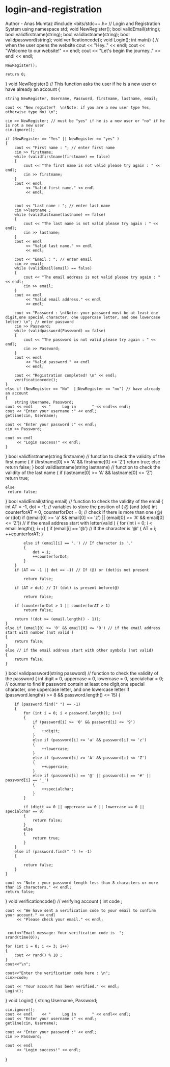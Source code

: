 # login-and-registration
Author - Anas Mumtaz
#include <bits/stdc++.h> // Login and Registration System
using namespace std;
void NewRegister();
bool validEmail(string);
bool validfirstname(string);
bool validlastname(string);
bool validpassword(string);
void verificationcode();
void Login();
int main()
{
    // when the user opens the website
    cout << "Hey.." << endl;
    cout << "Welcome to our website!" << endl;
    cout << "Let's begin the journey.." << endl
         << endl;

    NewRegister();

    return 0;
}
void NewRegister() // This function asks the user if he is a new user or have already an account
{

    string NewRegister, Username, Password, firstname, lastname, email;

    cout << "New register?  \n(Note: if you are a new user type Yes, otherwise type No) \n";
    
    cin >> NewRegister; // must be "yes" if he is a new user or "no" if he is not a new user
    cin.ignore();

    if (NewRegister == "Yes" || NewRegister == "yes" )
    {
        cout << "First name : "; // enter first name
        cin >> firstname;
        while (validfirstname(firstname) == false)
        {
            cout << "The first name is not valid please try again : " << endl;
            cin >> firstname;
        }
        cout << endl
             << "Valid first name." << endl
             << endl;


        cout << "Last name : "; // enter last name
        cin >>lastname ;
        while (validlastname(lastname) == false)
        {
            cout << "The last name is not valid please try again : " << endl;
            cin >> lastname;
        }
        cout << endl
             << "Valid last name." << endl
             << endl;

        cout << "Email : "; // enter email
        cin >> email;
        while (validEmail(email) == false)
        {
            cout << "The email address is not valid please try again : " << endl;
            cin >> email;
        }
        cout << endl
             << "Valid email address." << endl
             << endl;

        cout << "Password : \n(Note: your password must be at least one digit,one special character, one uppercase letter, and one lowercase letter) \n"; // enter password
        cin >> Password;
        while (validpassword(Password) == false)
        {
            cout << "The password is not valid please try again : " << endl;
            cin >> Password;
        }
        cout << endl
             << "Valid password." << endl
             << endl;

        cout << "Registration completed! \n" << endl;
        verificationcode();
    }
    else if (NewRegister == "No"  ||NewRegister == "no") // have already an account
    {
		string Username, Password;
    cout << endl    << "     Log in       " << endl<< endl;
    cout << "Enter your username :" << endl;
    getline(cin, Username);

    cout << "Enter your password :" << endl;
    cin >> Password;

    cout << endl
         << "Login success!" << endl;
    }
}
bool validfirstname(string firstname) // function to check the validity of the first name
{
    if (firstname[0] >= 'A' && firstname[0] <= 'Z')
      return true;
	  else
	  return false;
}
bool validlastname(string lastname) // function to check the validity of the last name
{
    if (lastname[0] >= 'A' && lastname[0] <= 'Z')
      return true;
    
    else 
  	 return false;
       
    
}
bool validEmail(string email) // function to check the validity of the email
{
    int AT = -1, dot = -1;                                                            // variables to store the position of ( @ )and (dot)
    int counterforAT = 0, counterforDot = 0;                                          // check if there is more than one (@) or (dot)
    if ((email[0] >= 'a' && email[0] <= 'z') || (email[0] >= 'A' && email[0] <= 'Z')) // if the email address start with letter(valid )
    {
        for (int i = 0; i < email.length(); i++)
        {
            if (email[i] == '@') // If the character is '@'
            {
                AT = i;
                ++counterforAT;
            }

            else if (email[i] == '.') // If character is '.'
            {
                dot = i;
                ++counterforDot;
            }
        }
        if (AT == -1 || dot == -1) // If (@) or (dot)is not present

            return false;

        if (AT > dot) // If (dot) is present before(@)

            return false;

        if (counterforDot > 1 || counterforAT > 1)
            return false;

        return !(dot >= (email.length() - 1));
    }
    else if (email[0] >= '0' && email[0] <= '9') // if the email address start with number (not valid )
    {
        return false;
    }
    else // if the email address start with other symbols (not valid)
    {
        return false;
    }
}
bool validpassword(string password) // function to check the validity of the password
{
    int digit = 0, uppercase = 0, lowercase = 0, specialchar = 0; // counter to find if password contain at least one digit,one special character, one uppercase letter, and one lowercase letter
    if (password.length() >= 8 && password.length() <= 15)
    {

        if (password.find(" ") == -1)
        {
            for (int i = 0; i < password.length(); i++)
            {
                if (password[i] >= '0' && password[i] <= '9')
                {
                    ++digit;
                }
                else if (password[i] >= 'a' && password[i] <= 'z')
                {
                    ++lowercase;
                }
                else if (password[i] >= 'A' && password[i] <= 'Z')
                {
                    ++uppercase;
                }
                else if (password[i] == '@' || password[i] == '#' || password[i] == '_')
                {
                    ++specialchar;
                }
            }

            if (digit == 0 || uppercase == 0 || lowercase == 0 || specialchar == 0)
            {
                return false;
            }
            else
            {
                return true;
            }
        }
        else if (password.find(" ") != -1)
        {

            return false;
        }
    }

    cout << "Note : your password length less than 8 characters or more than 15 characters." << endl;
    return false;
}
void verificationcode() // verifying account
{
    int code ;

    cout << "We have sent a verification code to your email to confirm your account." << endl
         << "Please check your email." << endl;

  
     cout<<"Email message: Your verification code is  ";
    srand(time(0));

	for (int i = 0; i <= 3; i++)
	{
		cout << rand() % 10 ;
	}
    cout<<"\n";

    cout<<"Enter the verification code here : \n";
	cin>>code;

    cout << "Your account has been verified." << endl;
    Login();
}
void Login()
{
    string Username, Password;

    cin.ignore();
    cout << endl    << "     Log in       " << endl<< endl;
    cout << "Enter your username :" << endl;
    getline(cin, Username);

    cout << "Enter your password :" << endl;
    cin >> Password;

    cout << endl
         << "Login success!" << endl;
}
